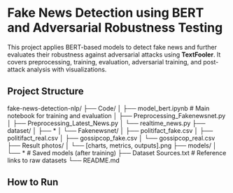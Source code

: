 # Fake News Detection using BERT and Adversarial Robustness Testing

This project applies BERT-based models to detect fake news and further evaluates their robustness against adversarial attacks using **TextFooler**. It covers preprocessing, training, evaluation, adversarial training, and post-attack analysis with visualizations.

## Project Structure

fake-news-detection-nlp/
├── Code/
│   ├── model_bert.ipynb            # Main notebook for training and evaluation
│   ├── Preprocessing_Fakenewsnet.py
│   ├── Preprocessing_Latest_News.py
│   └── realtime_news.py
├── dataset/
│   ├── *
│   └── Fakenewsnet/
│       ├── politifact_fake.csv
│       ├── politifact_real.csv
│       ├── gossipcop_fake.csv
│       └── gossipcop_real.csv
├── Result photos/
│   └── [charts, metrics, outputs].png
├── models/
│   └── *                # Saved models (after training)
├── Dataset Sources.txt             # Reference links to raw datasets
└── README.md


## How to Run

